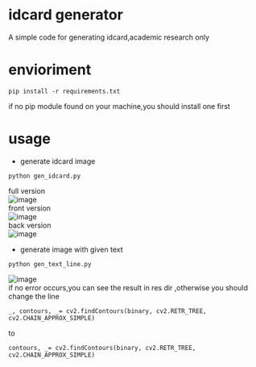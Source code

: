 # idcard generator
A simple code for generating idcard,academic research only

envioriment
====
```
pip install -r requirements.txt 
```
if no pip module found on your machine,you should install one first

usage
====

* generate idcard image
```
python gen_idcard.py
```
full version  
![image](https://github.com/deep-practice/idcard_generator/blob/master/res/idcard_full.jpg)  
front version  
![image](https://github.com/deep-practice/idcard_generator/blob/master/res/idcard_front.jpg)  
back version  
![image](https://github.com/deep-practice/idcard_generator/blob/master/res/idcard_back.jpg)

*  generate image with given text
```
python gen_text_line.py
```
![image](https://github.com/deep-practice/idcard_generator/blob/master/res/line_res.png)  
if no error occurs,you can see the result in res dir
,otherwise you should change the line
```
_, contours, _= cv2.findContours(binary, cv2.RETR_TREE, cv2.CHAIN_APPROX_SIMPLE)
```
to
```
contours, _= cv2.findContours(binary, cv2.RETR_TREE, cv2.CHAIN_APPROX_SIMPLE)
```
